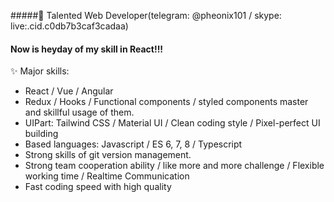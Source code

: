#####👋 Talented Web Developer(telegram: @pheonix101 / skype: live:.cid.c0db7b3caf3cadaa)
#### Now is heyday of my skill in React!!!

✨ Major skills:
- React / Vue / Angular
- Redux / Hooks / Functional components / styled components master and skillful usage of them.
- UIPart: Tailwind CSS / Material UI / Clean coding style / Pixel-perfect UI building
- Based languages: Javascript / ES 6, 7, 8 / Typescript
- Strong skills of git version management.
- Strong team cooperation ability / like more and more challenge / Flexible working time / Realtime Communication
- Fast coding speed with high quality
